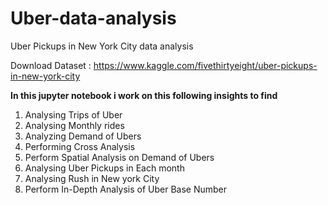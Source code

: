 # Uber-data-analysis
Uber Pickups in New York City data analysis

Download Dataset : https://www.kaggle.com/fivethirtyeight/uber-pickups-in-new-york-city

**In this jupyter notebook i work on this following insights to find**

1. Analysing Trips of Uber
2. Analysing Monthly rides
3. Analyzing Demand of Ubers
4. Performing Cross Analysis
5. Perform Spatial Analysis on Demand of Ubers
6. Analysing Uber Pickups in Each month
7. Analysing Rush in New york City
8. Perform In-Depth Analysis of Uber Base Number
